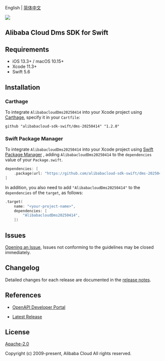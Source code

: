 English | [简体中文](README-CN.md)

![](https://aliyunsdk-pages.alicdn.com/icons/AlibabaCloud.svg)

## Alibaba Cloud Dms SDK for Swift

## Requirements

- iOS 13.3+ / macOS 10.15+
- Xcode 11.3+
- Swift 5.6

## Installation

### Carthage

To integrate `AlibabacloudDms20250414` into your Xcode project using [Carthage](https://github.com/Carthage/Carthage), specify it in your `Cartfile`:

```ogdl
github "alibabacloud-sdk-swift/dms-20250414" "1.2.0"
```

### Swift Package Manager

To integrate `AlibabacloudDms20250414` into your Xcode project using [Swift Package Manager](https://swift.org/package-manager/) , adding `AlibabacloudDms20250414` to the `dependencies` value of your `Package.swift`.

```swift
dependencies: [
    .package(url: "https://github.com/alibabacloud-sdk-swift/dms-20250414.git", from: "1.2.0")
]
```

In addition, you also need to add `"AlibabacloudDms20250414"` to the `dependencies` of the `target`, as follows:

```swift
.target(
    name: "<your-project-name>",
    dependencies: [
        "AlibabacloudDms20250414",
    ])
```

## Issues

[Opening an Issue](https://github.com/alibabacloud-sdk-swift/dms-20250414/issues/new), Issues not conforming to the guidelines may be closed immediately.

## Changelog

Detailed changes for each release are documented in the [release notes](./ChangeLog.txt).

## References

* [OpenAPI Developer Portal](https://next.api.alibabacloud.com/home)
- [Latest Release](https://github.com/alibabacloud-sdk-swift/dms-20250414)

## License

[Apache-2.0](http://www.apache.org/licenses/LICENSE-2.0)

Copyright (c) 2009-present, Alibaba Cloud All rights reserved.
